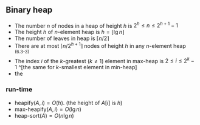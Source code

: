 
## Binary heap

- The number $n$ of nodes in a heap of height $h$ is     $2^h\leq{n}\leq{2^{h+1}-1}$ 
- The height $h$ of $n$-element heap is    $h=\lfloor{\lg{n}}\rfloor$
- The number of leaves in heap is   $\lceil{n/2}\rceil$
- There are at most $\lceil{n}/{2^{h+1}}\rceil$ nodes of height $h$ in any $n$-element heap <sup>(6.3-3)</sup>
- The index $i$ of the $k$-greatest ($k\neq{1}$) element in max-heap is $2\leq{i}\leq{2}^{k}-1$ ^[the same for  $k$-smallest element in min-heap]
- the 

### run-time
- $\text{heapify}(A, i)=O(h)$.    (the height of $A[i]$ is $h$)
- $\text{max-heapify}(A, i)=O(\lg n)$
- $\text{heap-sort}(A)=O(n \lg n)$


